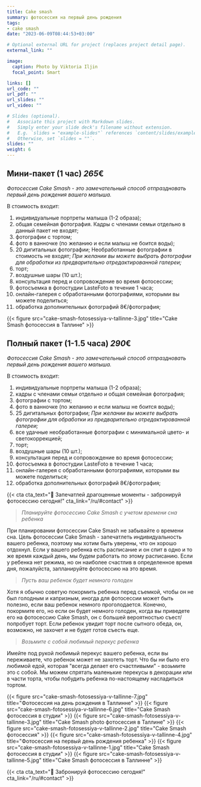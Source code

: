 ```yaml
---
title: Cake smash
summary: фотосессия на первый день рождения
tags:
- cake smash
date: "2023-06-09T08:44:53+03:00"

# Optional external URL for project (replaces project detail page).
external_link: ""

image:
  caption: Photo by Viktoria Iljin
  focal_point: Smart

links: []
url_code: ""
url_pdf: ""
url_slides: ""
url_video: ""

# Slides (optional).
#   Associate this project with Markdown slides.
#   Simply enter your slide deck's filename without extension.
#   E.g. `slides = "example-slides"` references `content/slides/example-slides.md`.
#   Otherwise, set `slides = ""`.
slides: ""
weight: 6
---
```

## Мини-пакет (1 час) *265*€ 
_Фотосессия Cake Smash - это замечательный способ отпраздновать первый день рождения вашего малыша._

В стоимость входит:
1. индивидуальные портреты малыша (1-2 образа);
2. общая семейная фотография. Кадры с членами семьи отдельно в данный пакет не входят;
3. фотографии с тортом;
4. фото в ванночке (по желанию и если малыш не боится воды);
5. 20 дигитальных фотографии; Необработанные фотографии в стоимость не входят;
_При желании вы можете выбрать фотографии для обработки из предварительно отредактированной галереи;_
6. торт;
7. воздушные шары (10 шт.);
8. консультация перед и сопровождение во время фотосессии;
9. фотосъемка в фотостудии LasteFoto в течение 1 часа;
10. онлайн-галерея с обработанными фотографиями, которыми вы можете поделиться;
11. обработка дополнительных фотографий 8€/фотография;

{{< figure src="cake-smash-fotosessiya-v-tallinne-3.jpg" title="Cake Smash фотосессия в Таллине" >}}

## Полный пакет (1-1.5 часа) *290*€ 
_Фотосессия Cake Smash - это замечательный способ отпраздновать первый день рождения вашего малыша._

В стоимость входит:
1. индивидуальные портреты малыша (1-2 образа);
2. кадры с членами семьи отдельно и общая семейная фотография;
3. фотографии с тортом;
4. фото в ванночке (по желанию и если малыш не боится воды);
5. 25 дигитальных фотографии;
_При желании вы можете выбрать фотографии для обработки из предварительно отредактированной галереи;_
6. все удачные необработанные фотографии с минимальной цвето- и светокоррекцией;
7. торт;
8. воздушные шары (10 шт.);
9. консультация перед и сопровождение во время фотосессии;
10. фотосъемка в фотостудии LasteFoto в течение 1 часа;
11. онлайн-галерея с обработанными фотографиями, которыми вы можете поделиться;
12. обработка дополнительных фотографий 8€/фотография;

{{< cta cta_text="💛 Запечатлей драгоценные моменты - забронируй фотосессию сегодня!" cta_link="/ru/#contact" >}}

> _Планируйте фотосессию Cake Smash с учетом времени сна ребенка_

При планировании фотосессии Cake Smash не забывайте о времени сна. Цель фотосессии Cake Smash - запечатлеть индивидуальность вашего ребенка, поэтому мы хотим быть уверены, что он хорошо отдохнул. Если у вашего ребенка есть расписание и он спит в одно и то же время каждый день, мы будем работать по этому расписанию. Если у ребенка нет режима, но он наиболее счастлив в определенное время дня, пожалуйста, запланируйте фотосессию на это время.

> _Пусть ваш ребенок будет немного голоден_

Хотя я обычно советую покормить ребенка перед съемкой, чтобы он не был голодным и капризным, иногда для фотосессии может быть полезно, если ваш ребенок немного проголодается. Конечно, покормите его, но если он будет немного голоден, когда вы приведете его на фотосессию Cake Smash, он с большей вероятностью съест/попробует торт. Если ребенок увидит торт после сытного обеда, он, возможно, не захочет и не будет готов съесть еще.

> _Возьмите с собой любимый перекус ребенка_

Имейте под рукой любимый перекус вашего ребенка, если вы переживаете, что ребенок может не захотеть торт. Что бы ни было его любимой едой, которая "всегда делает его счастливыми" - возьмите это с собой. Мы можем спрятать маленькие перекусы в декорации или в части торта, чтобы побудить ребенка по-настоящему насладиться тортом.

{{< figure src="cake-smash-fotosessiya-v-tallinne-7.jpg" title="Фотосессия на день рождения в Таллинне" >}}
{{< figure src="cake-smash-fotosessiya-v-tallinne-6.jpg" title="Cake Smash фотосессия в студии" >}}
{{< figure src="cake-smash-fotosessiya-v-tallinne-3.jpg" title="Cake Smash photo фотосессия в Таллине" >}}
{{< figure src="cake-smash-fotosessiya-v-tallinne-2.jpg" title="Cake Smash фотосессия" >}}
{{< figure src="cake-smash-fotosessiya-v-tallinne-4.jpg" title="Фотосессия на первый день рождения ребенка" >}}
{{< figure src="cake-smash-fotosessiya-v-tallinne-1.jpg" title="Cake Smash фотосессия в студии" >}}
{{< figure src="cake-smash-fotosessiya-v-tallinne-5.jpg" title="Cake Smash фотосессия в Таллинне" >}}

{{< cta cta_text="💛 Забронируй фотосессию сегодня!" cta_link="/ru/#contact" >}}